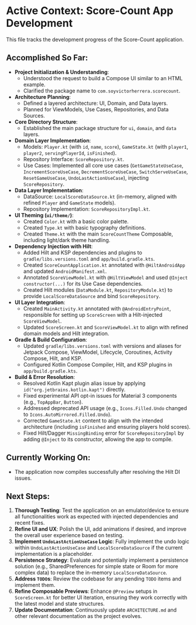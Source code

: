 # Active Context: Score-Count App Development

This file tracks the development progress of the Score-Count application.

## Accomplished So Far:

*   **Project Initialization & Understanding**:
    *   Understood the request to build a Compose UI similar to an HTML example.
    *   Clarified the package name to `com.soyvictorherrera.scorecount`.
*   **Architecture Planning**:
    *   Defined a layered architecture: UI, Domain, and Data layers.
    *   Planned for ViewModels, Use Cases, Repositories, and Data Sources.
*   **Core Directory Structure**:
    *   Established the main package structure for `ui`, `domain`, and `data` layers.
*   **Domain Layer Implementation**:
    *   Models: `Player.kt` (with `id`, `name`, `score`), `GameState.kt` (with `player1`, `player2`, `servingPlayerId`, `isFinished`).
    *   Repository Interface: `ScoreRepository.kt`.
    *   Use Cases: Implemented all core use cases (`GetGameStateUseCase`, `IncrementScoreUseCase`, `DecrementScoreUseCase`, `SwitchServeUseCase`, `ResetGameUseCase`, `UndoLastActionUseCase`), injecting `ScoreRepository`.
*   **Data Layer Implementation**:
    *   DataSource: `LocalScoreDataSource.kt` (in-memory, aligned with refined `Player` and `GameState` models).
    *   Repository Implementation: `ScoreRepositoryImpl.kt`.
*   **UI Theming (`ui/theme/`)**:
    *   Created `Color.kt` with a basic color palette.
    *   Created `Type.kt` with basic typography definitions.
    *   Created `Theme.kt` with the main `ScoreCountTheme` Composable, including light/dark theme handling.
*   **Dependency Injection with Hilt**:
    *   Added Hilt and KSP dependencies and plugins to `gradle/libs.versions.toml` and `app/build.gradle.kts`.
    *   Created `ScoreCountApplication.kt` annotated with `@HiltAndroidApp` and updated `AndroidManifest.xml`.
    *   Annotated `ScoreViewModel.kt` with `@HiltViewModel` and used `@Inject constructor(...)` for its Use Case dependencies.
    *   Created Hilt modules (`DataModule.kt`, `RepositoryModule.kt`) to provide `LocalScoreDataSource` and bind `ScoreRepository`.
*   **UI Layer Integration**:
    *   Created `MainActivity.kt` annotated with `@AndroidEntryPoint`, responsible for setting up `ScoreScreen` with a Hilt-injected `ScoreViewModel`.
    *   Updated `ScoreScreen.kt` and `ScoreViewModel.kt` to align with refined domain models and Hilt integration.
*   **Gradle & Build Configuration**:
    *   Updated `gradle/libs.versions.toml` with versions and aliases for Jetpack Compose, ViewModel, Lifecycle, Coroutines, Activity Compose, Hilt, and KSP.
    *   Configured Kotlin Compose Compiler, Hilt, and KSP plugins in `app/build.gradle.kts`.
*   **Build & Error Resolution**:
    *   Resolved Kotlin Kapt plugin alias issue by applying `id("org.jetbrains.kotlin.kapt")` directly.
    *   Fixed experimental API opt-in issues for Material 3 components (e.g., `TopAppBar`, `Button`).
    *   Addressed deprecated API usage (e.g., `Icons.Filled.Undo` changed to `Icons.AutoMirrored.Filled.Undo`).
    *   Corrected `GameState.kt` content to align with the intended architecture (including `isFinished` and ensuring players hold scores).
    *   Fixed Hilt/Dagger `MissingBinding` error for `ScoreRepositoryImpl` by adding `@Inject` to its constructor, allowing the app to compile.

## Currently Working On:

*   The application now compiles successfully after resolving the Hilt DI issues.

## Next Steps:

1.  **Thorough Testing**: Test the application on an emulator/device to ensure all functionalities work as expected with injected dependencies and recent fixes.
2.  **Refine UI and UX**: Polish the UI, add animations if desired, and improve the overall user experience based on testing.
3.  **Implement `UndoLastActionUseCase` Logic**: Fully implement the undo logic within `UndoLastActionUseCase` and `LocalScoreDataSource` if the current implementation is a placeholder.
4.  **Persistence Strategy**: Evaluate and potentially implement a persistence solution (e.g., SharedPreferences for simple state or Room for more complex data) to replace the in-memory `LocalScoreDataSource`.
5.  **Address `TODO`s**: Review the codebase for any pending `TODO` items and implement them.
6.  **Refine Composable Previews**: Enhance `@Preview` setups in `ScoreScreen.kt` for better UI iteration, ensuring they work correctly with the latest model and state structures.
7.  **Update Documentation**: Continuously update `ARCHITECTURE.md` and other relevant documentation as the project evolves.

